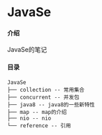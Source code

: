 # JavaSe

#### 介绍
JavaSe的笔记

#### 目录
```
JavaSe
├── collection -- 常用集合
├── concurrent -- 并发包
├── java8 -- java8的一些新特性
├── map -- map的介绍
├── nio -- nio
└── reference -- 引用
```